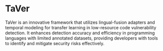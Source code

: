 # TaVer
TaVer is an innovative framework that utilizes lingual-fusion adapters and temporal modeling for transfer learning in low-resource code vulnerability detection. It enhances detection accuracy and efficiency in programming languages with limited annotated datasets, providing developers with tools to identify and mitigate security risks effectively.
